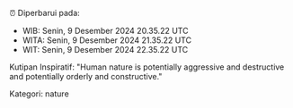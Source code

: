 ⏰ Diperbarui pada:
- WIB: Senin, 9 Desember 2024 20.35.22 UTC
- WITA: Senin, 9 Desember 2024 21.35.22 UTC
- WIT: Senin, 9 Desember 2024 22.35.22 UTC

Kutipan Inspiratif:
"Human nature is potentially aggressive and destructive and potentially orderly and constructive."


Kategori: nature

